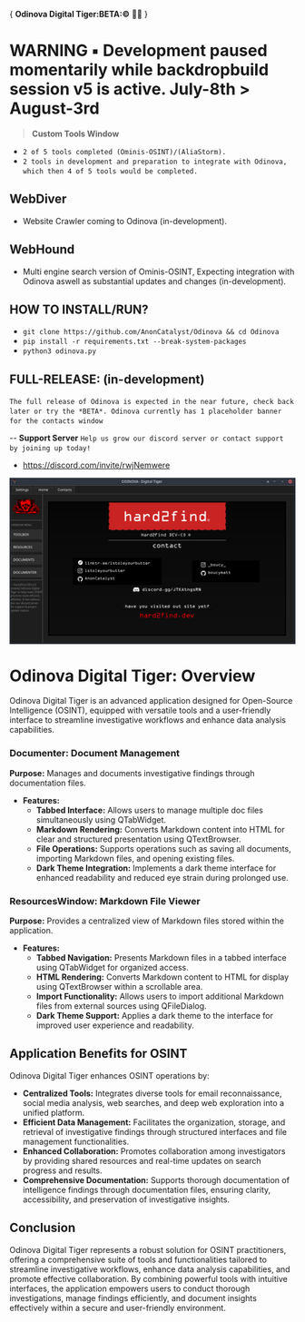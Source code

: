 { **Odinova Digital Tiger:BETA:©️** 🕵️‍♂️ }

# **WARNING** ▪︎ Development paused momentarily while backdropbuild session v5 is active. July-8th > August-3rd

> **Custom Tools Window**
- `2 of 5 tools completed (Ominis-OSINT)/(AliaStorm).`
- `2 tools in development and preparation to integrate with Odinova, which then 4 of 5 tools would be completed.`

## WebDiver
- Website Crawler coming to Odinova (in-development).

## WebHound
- Multi engine search version of Ominis-OSINT, Expecting integration with Odinova aswell as substantial updates and changes (in-development).

## HOW TO INSTALL/RUN?
- ```git clone https://github.com/AnonCatalyst/Odinova && cd Odinova```
- ```pip install -r requirements.txt --break-system-packages```
- ```python3 odinova.py```

## FULL-RELEASE: (in-development)
`The full release of Odinova is expected in the near future, check back later or try the *BETA*. Odinova currently has 1 placeholder banner for the contacts window`

-- **Support Server** `Help us grow our discord server or contact support by joining up today!` 
- https://discord.com/invite/rwjNemwere

<img src="img/screenshot.png" alt="Odinova Digital Tiger - Screenshot" style="max-width: 100%; height: auto; display: block; margin: 0 auto;">

# Odinova Digital Tiger: Overview

Odinova Digital Tiger is an advanced application designed for Open-Source Intelligence (OSINT), equipped with versatile tools and a user-friendly interface to streamline investigative workflows and enhance data analysis capabilities.

### Documenter: Document Management

**Purpose:** Manages and documents investigative findings through documentation files.

- **Features:**
  - **Tabbed Interface:** Allows users to manage multiple doc files simultaneously using QTabWidget.
  - **Markdown Rendering:** Converts Markdown content into HTML for clear and structured presentation using QTextBrowser.
  - **File Operations:** Supports operations such as saving all documents, importing Markdown files, and opening existing files.
  - **Dark Theme Integration:** Implements a dark theme interface for enhanced readability and reduced eye strain during prolonged use.

### ResourcesWindow: Markdown File Viewer

**Purpose:** Provides a centralized view of Markdown files stored within the application.

- **Features:**
  - **Tabbed Navigation:** Presents Markdown files in a tabbed interface using QTabWidget for organized access.
  - **HTML Rendering:** Converts Markdown content to HTML for display using QTextBrowser within a scrollable area.
  - **Import Functionality:** Allows users to import additional Markdown files from external sources using QFileDialog.
  - **Dark Theme Support:** Applies a dark theme to the interface for improved user experience and readability.

## Application Benefits for OSINT

Odinova Digital Tiger enhances OSINT operations by:

- **Centralized Tools:** Integrates diverse tools for email reconnaissance, social media analysis, web searches, and deep web exploration into a unified platform.
- **Efficient Data Management:** Facilitates the organization, storage, and retrieval of investigative findings through structured interfaces and file management functionalities.
- **Enhanced Collaboration:** Promotes collaboration among investigators by providing shared resources and real-time updates on search progress and results.
- **Comprehensive Documentation:** Supports thorough documentation of intelligence findings through documentation files, ensuring clarity, accessibility, and preservation of investigative insights.

## Conclusion

Odinova Digital Tiger represents a robust solution for OSINT practitioners, offering a comprehensive suite of tools and functionalities tailored to streamline investigative workflows, enhance data analysis capabilities, and promote effective collaboration. By combining powerful tools with intuitive interfaces, the application empowers users to conduct thorough investigations, manage findings efficiently, and document insights effectively within a secure and user-friendly environment.

